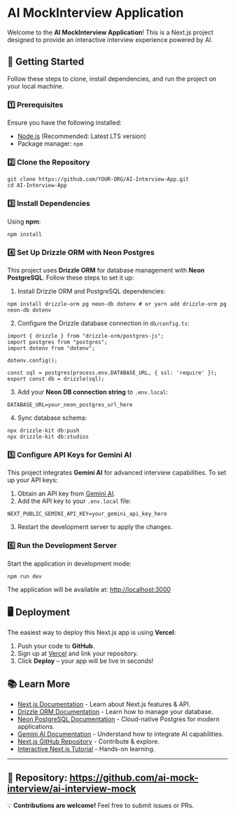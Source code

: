 # AI MockInterview Application

Welcome to the **AI MockInterview Application**! This is a Next.js project designed to provide an interactive interview experience powered by AI.

## 🚀 Getting Started

Follow these steps to clone, install dependencies, and run the project on your local machine.

### 1️⃣ Prerequisites
Ensure you have the following installed:
- [Node.js](https://nodejs.org/) (Recommended: Latest LTS version)
- Package manager: `npm`

### 2️⃣ Clone the Repository
```
git clone https://github.com/YOUR-ORG/AI-Interview-App.git
cd AI-Interview-App
```

### 3️⃣ Install Dependencies
Using **npm**:
```
npm install
```

### 4️⃣ Set Up Drizzle ORM with Neon Postgres
This project uses **Drizzle ORM** for database management with **Neon PostgreSQL**. Follow these steps to set it up:

1. Install Drizzle ORM and PostgreSQL dependencies:
```
npm install drizzle-orm pg neon-db dotenv # or yarn add drizzle-orm pg neon-db dotenv
```

2. Configure the Drizzle database connection in `db/config.ts`:
```
import { drizzle } from "drizzle-orm/postgres-js";
import postgres from "postgres";
import dotenv from "dotenv";

dotenv.config();

const sql = postgres(process.env.DATABASE_URL, { ssl: 'require' });
export const db = drizzle(sql);
```

3. Add your **Neon DB connection string** to `.env.local`:
```
DATABASE_URL=your_neon_postgres_url_here
```

4. Sync database schema:
```
npx drizzle-kit db:push
npx drizzle-kit db:studios
```

### 5️⃣ Configure API Keys for Gemini AI
This project integrates **Gemini AI** for advanced interview capabilities. To set up your API keys:

1. Obtain an API key from [Gemini AI](https://gemini.google.com/).
2. Add the API key to your `.env.local` file:
```
NEXT_PUBLIC_GEMINI_API_KEY=your_gemini_api_key_here
```
3. Restart the development server to apply the changes.

### 6️⃣ Run the Development Server
Start the application in development mode:
```
npm run dev
```

The application will be available at: [http://localhost:3000](http://localhost:3000)


## 🖥️ Deployment
The easiest way to deploy this Next.js app is using **Vercel**:
1. Push your code to **GitHub**.
2. Sign up at [Vercel](https://vercel.com/) and link your repository.
3. Click **Deploy** – your app will be live in seconds!

## 📚 Learn More
- [Next.js Documentation](https://nextjs.org/docs) - Learn about Next.js features & API.
- [Drizzle ORM Documentation](https://orm.drizzle.team/) - Learn how to manage your database.
- [Neon PostgreSQL Documentation](https://neon.tech/) - Cloud-native Postgres for modern applications.
- [Gemini AI Documentation](https://gemini.google.com/) - Understand how to integrate AI capabilities.
- [Next.js GitHub Repository](https://github.com/vercel/next.js) - Contribute & explore.
- [Interactive Next.js Tutorial](https://nextjs.org/learn) - Hands-on learning.

---
**🔗 Repository:** https://github.com/ai-mock-interview/ai-interview-mock
---
💡 **Contributions are welcome!** Feel free to submit issues or PRs.


